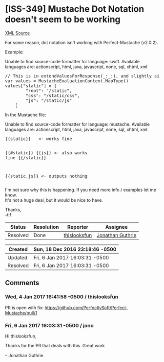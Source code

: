 # [ISS-349] Mustache Dot Notation doesn't seem to be working

[XML Source](./xml/ISS-349.xml)
<p><p>For some reason, dot notation isn't working with Perfect-Mustache (v2.0.2).</p>

<p>Example:</p>


<div class="code panel" style="border-width: 1px;"><div class="codeContent panelContent">
<div class="error"><span class="error">Unable to find source-code formatter for language: swift.</span> Available languages are: actionscript, html, java, javascript, none, sql, xhtml, xml</div><pre>
<span class="code-comment">// This is in extendValuesForResponse(_:_:), and slightly simplified (moved external vars inside <span class="code-keyword">for</span> brevity)
</span><span class="code-keyword">var</span> values = MustacheEvaluationContext.MapType()
values[<span class="code-quote">"<span class="code-keyword">static</span>"</span>] = [
		<span class="code-quote">"root"</span>: <span class="code-quote">"/<span class="code-keyword">static</span>"</span>,
		<span class="code-quote">"css"</span>: <span class="code-quote">"/<span class="code-keyword">static</span>/css"</span>,
		<span class="code-quote">"js"</span>: <span class="code-quote">"/<span class="code-keyword">static</span>/js"</span>
	]
</pre>
</div></div>

<p>In the Mustache file:</p>

<div class="code panel" style="border-width: 1px;"><div class="codeContent panelContent">
<div class="error"><span class="error">Unable to find source-code formatter for language: mustache.</span> Available languages are: actionscript, html, java, javascript, none, sql, xhtml, xml</div><pre>
{{<span class="code-keyword">static</span>}}   &lt;- works fine

{{#<span class="code-keyword">static</span>}}
  {{js}}   &lt;- also works fine
{{/<span class="code-keyword">static</span>}}

{{<span class="code-keyword">static</span>.js}}  &lt;- outputs nothing
</pre>
</div></div>

<p>I'm not sure why this is happening. If you need more info / examples let me know.<br/>
It's not a huge deal, but it would be nice to have.</p>

<p>Thanks,<br/>
-tlf</p></p>





Status|Resolution|Reporter|Assignee
------|----------|--------|--------
Resolved|Done|[thislooksfun](thislooksfun)|[Jonathan Guthrie]($jono)





Created|Sun, 18 Dec 2016 23:18:46 -0500
-------|--------------
Updated|Fri, 6 Jan 2017 16:03:31 -0500
Resolved|Fri, 6 Jan 2017 16:03:31 -0500


## Comments




### Wed, 4 Jan 2017 16:41:58 -0500 / thislooksfun 

<p><p>PR is open with fix: <a href="https://github.com/PerfectlySoft/Perfect-Mustache/pull/1" class="external-link" rel="nofollow">https://github.com/PerfectlySoft/Perfect-Mustache/pull/1</a></p></p>


### Fri, 6 Jan 2017 16:03:31 -0500 / jono 

<p><p>Hi thislooksfun,</p>

<p>Thanks for the PR that deals with this. Great work <img class="emoticon" src="http://jira.perfect.org:8080/images/icons/emoticons/smile.png" height="16" width="16" align="absmiddle" alt="" border="0"/></p>

<p>– Jonathan Guthrie</p></p>


